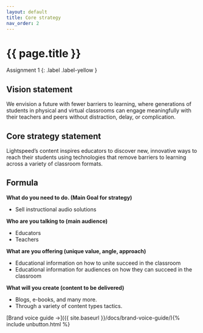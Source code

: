 ```yaml
---
layout: default
title: Core strategy
nav_order: 2
---
```


# {{ page.title }} 

Assignment 1
{: .label .label-yellow }

## Vision statement 
We envision a future with fewer barriers to learning, where generations of students in physical and virtual classrooms can engage meaningfully with their teachers and peers without distraction, delay, or complication.

## Core strategy statement

Lightspeed’s content inspires educators to discover new, innovative ways to reach their students using technologies that remove barriers to learning across a variety of classroom formats.

## Formula

**What do you need to do. (Main Goal for strategy)**

- Sell instructional audio solutions

**Who are you talking to (main audience)**

- Educators
- Teachers

**What are you offering (unique value, angle, approach)**

- Educational information on how to unite succeed in the classroom
- Educational information for audiences on how they can succeed in the classroom 

**What will you create (content to be delivered)**
- Blogs, e-books, and many more. 
- Through a variety of content types tactics. 


[Brand voice guide →]({{ site.baseurl }}/docs/brand-voice-guide/){% include unbutton.html %}